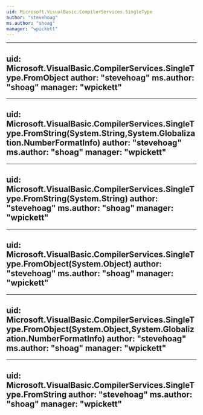 ```yaml
---
uid: Microsoft.VisualBasic.CompilerServices.SingleType
author: "stevehoag"
ms.author: "shoag"
manager: "wpickett"
---
```


---
uid: Microsoft.VisualBasic.CompilerServices.SingleType.FromObject
author: "stevehoag"
ms.author: "shoag"
manager: "wpickett"
---

---
uid: Microsoft.VisualBasic.CompilerServices.SingleType.FromString(System.String,System.Globalization.NumberFormatInfo)
author: "stevehoag"
ms.author: "shoag"
manager: "wpickett"
---

---
uid: Microsoft.VisualBasic.CompilerServices.SingleType.FromString(System.String)
author: "stevehoag"
ms.author: "shoag"
manager: "wpickett"
---

---
uid: Microsoft.VisualBasic.CompilerServices.SingleType.FromObject(System.Object)
author: "stevehoag"
ms.author: "shoag"
manager: "wpickett"
---

---
uid: Microsoft.VisualBasic.CompilerServices.SingleType.FromObject(System.Object,System.Globalization.NumberFormatInfo)
author: "stevehoag"
ms.author: "shoag"
manager: "wpickett"
---

---
uid: Microsoft.VisualBasic.CompilerServices.SingleType.FromString
author: "stevehoag"
ms.author: "shoag"
manager: "wpickett"
---
